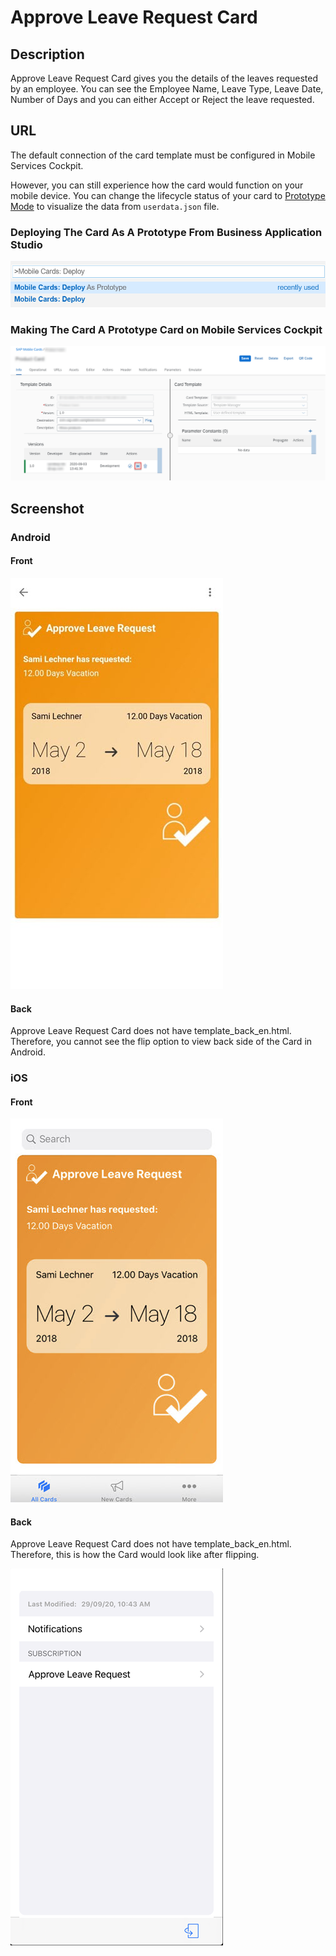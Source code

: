 # Approve Leave Request Card

## Description

Approve Leave Request Card gives you the details of the leaves requested by an employee.
You can see the Employee Name, Leave Type, Leave Date, Number of Days and you can either Accept or Reject the leave requested.

## URL

The default connection of the card template must be configured in Mobile Services Cockpit.

However, you can still experience how the card would function on your mobile device.
You can change the lifecycle status of your card to [Prototype Mode](https://help.sap.com/doc/f53c64b93e5140918d676b927a3cd65b/Cloud/en-US/docs-en/guides/getting-started/mck/mck-managing-cards.html#prototype) to visualize the data from `userdata.json` file.

### Deploying The Card As A Prototype From Business Application Studio

![Approve Leave Request Card Business Application Studio Screenshot](screens/deploy-prototype-BAS.png)

### Making The Card A Prototype Card on Mobile Services Cockpit

![Approve Leave Request Card Mobile Services Cockpit Screenshot](screens/deploy-prototype-mobile-services-cockpit.png)

## Screenshot

### Android

#### Front

![Approve Leave Request Card Android Front Screenshot](screens/android_front.png)

#### Back

Approve Leave Request Card does not have template_back_en.html. Therefore, you cannot see the flip option to view back side of the Card in Android.

### iOS

#### Front

![Approve Leave Request Card iOS Front Screenshot](screens/ios_front.png)

#### Back

Approve Leave Request Card does not have template_back_en.html. Therefore, this is how the Card would look like after flipping.

![Approve Leave Request Card iOS Back Screenshot](screens/ios_back.png)
